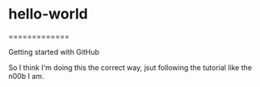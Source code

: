 # hello-world
=============

Getting started with GitHub

So I think I'm doing this the correct way, jsut following the tutorial like the n00b I am.
